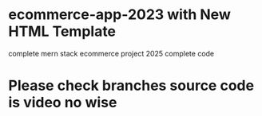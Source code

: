 # ecommerce-app-2023 with New HTML Template
complete mern stack ecommerce project 2025 complete code
# Please check branches source code is video no wise 
